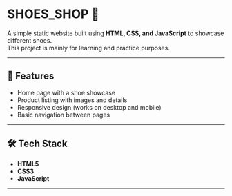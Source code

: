 # SHOES_SHOP 👟

A simple static website built using **HTML, CSS, and JavaScript** to showcase different shoes.  
This project is mainly for learning and practice purposes.

---

## 🚀 Features
- Home page with a shoe showcase
- Product listing with images and details
- Responsive design (works on desktop and mobile)
- Basic navigation between pages

---

## 🛠️ Tech Stack
- **HTML5**
- **CSS3**
- **JavaScript**

---
